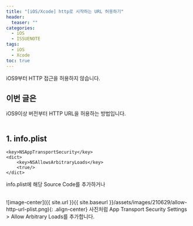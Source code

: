 ```yaml
---
title: "[iOS/Xcode] http로 시작하는 URL 허용하기"
header:
  teaser: ""
categories:
  - iOS
  - ISSUENOTE
tags:
  - iOS
  - Xcode
toc: true
---
```




iOS9부터 HTTP 접근을 허용하지 않습니다. <br>


## 이번 글은 
iOS9이상 버전부터 HTTP URL을 허용하는 방법입니다.<br><br>

## 1. info.plist
```
<key>NSAppTransportSecurity</key>
<dict>
    <key>NSAllowsArbitraryLoads</key>
    <true/>
</dict>
```
info.plist에 해당 Source Code를 추가하거나
<br><br>


![image-center]({{ site.url }}{{ site.baseurl }}/assets/images/210629/allow-http-url-plist.png){: .align-center}
사진처럼 App Transport Security Settings > Allow Arbitrary Loads를 추가합니다.
<br><br>
